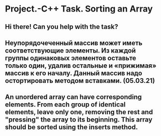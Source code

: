 # Project.-C++ Task. Sorting an Array
Hi there! Сan you help with the task?
---------------------------------------------------------------------------------------------------------------------------------------------------------------------------------
Неупорядочеченный массив может иметь соответствующие элементы. Из каждой группы одинаковых элементов оставьте только один, удалив остальные и «прижимая» массив к его началу. Данный массив надо остортировать методом вставками.  (05.03.21)
----------------------------------------------------------------------------------------------------------------------------------------------------------------------------------
An unordered array can have corresponding elements. From each group of identical elements, leave only one, removing the rest and "pressing" the array to its beginning. This array should be sorted using the inserts method.
----------------------------------------------------------------------------------------------------------------------------------------------------------------------------------
